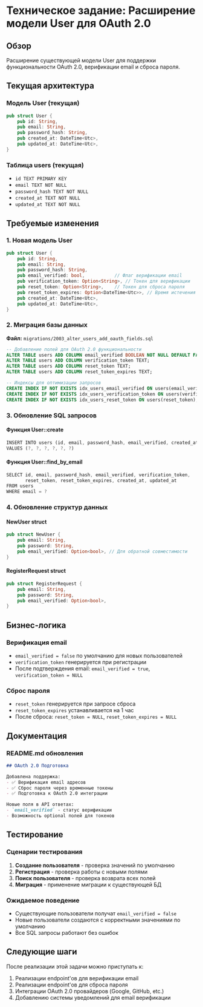 # Техническое задание: Расширение модели User для OAuth 2.0

## Обзор

Расширение существующей модели User для поддержки функциональности OAuth 2.0, верификации email и сброса пароля.

## Текущая архитектура

### Модель User (текущая)
```rust
pub struct User {
    pub id: String,
    pub email: String,
    pub password_hash: String,
    pub created_at: DateTime<Utc>,
    pub updated_at: DateTime<Utc>,
}
```

### Таблица users (текущая)
- `id TEXT PRIMARY KEY`
- `email TEXT NOT NULL`
- `password_hash TEXT NOT NULL` 
- `created_at TEXT NOT NULL`
- `updated_at TEXT NOT NULL`

## Требуемые изменения

### 1. Новая модель User

```rust
pub struct User {
    pub id: String,
    pub email: String,
    pub password_hash: String,
    pub email_verified: bool,           // Флаг верификации email
    pub verification_token: Option<String>, // Токен для верификации
    pub reset_token: Option<String>,    // Токен для сброса пароля
    pub reset_token_expires: Option<DateTime<Utc>>, // Время истечения токена
    pub created_at: DateTime<Utc>,
    pub updated_at: DateTime<Utc>,
}
```

### 2. Миграция базы данных

**Файл:** `migrations/2003_alter_users_add_oauth_fields.sql`

```sql
-- Добавление полей для OAuth 2.0 функциональности
ALTER TABLE users ADD COLUMN email_verified BOOLEAN NOT NULL DEFAULT FALSE;
ALTER TABLE users ADD COLUMN verification_token TEXT;
ALTER TABLE users ADD COLUMN reset_token TEXT;
ALTER TABLE users ADD COLUMN reset_token_expires TEXT;

-- Индексы для оптимизации запросов
CREATE INDEX IF NOT EXISTS idx_users_email_verified ON users(email_verified);
CREATE INDEX IF NOT EXISTS idx_users_verification_token ON users(verification_token);
CREATE INDEX IF NOT EXISTS idx_users_reset_token ON users(reset_token);
```

### 3. Обновление SQL запросов

#### Функция User::create
```rust
INSERT INTO users (id, email, password_hash, email_verified, created_at, updated_at)
VALUES (?, ?, ?, ?, ?, ?)
```

#### Функция User::find_by_email  
```rust
SELECT id, email, password_hash, email_verified, verification_token, 
       reset_token, reset_token_expires, created_at, updated_at
FROM users
WHERE email = ?
```

### 4. Обновление структур данных

#### NewUser struct
```rust
pub struct NewUser {
    pub email: String,
    pub password: String,
    pub email_verified: Option<bool>, // Для обратной совместимости
}
```

#### RegisterRequest struct
```rust
pub struct RegisterRequest {
    pub email: String,
    pub password: String,
    pub email_verified: Option<bool>,
}
```

## Бизнес-логика

### Верификация email
- `email_verified = false` по умолчанию для новых пользователей
- `verification_token` генерируется при регистрации
- После подтверждения email: `email_verified = true`, `verification_token = NULL`

### Сброс пароля
- `reset_token` генерируется при запросе сброса
- `reset_token_expires` устанавливается на 1 час
- После сброса: `reset_token = NULL`, `reset_token_expires = NULL`

## Документация

### README.md обновления
```markdown
## OAuth 2.0 Подготовка

Добавлена поддержка:
- ✅ Верификация email адресов
- ✅ Сброс пароля через временные токены
- ✅ Подготовка к OAuth 2.0 интеграции

Новые поля в API ответах:
- `email_verified` - статус верификации
- Возможность optional полей для токенов
```

## Тестирование

### Сценарии тестирования
1. **Создание пользователя** - проверка значений по умолчанию
2. **Регистрация** - проверка работы с новыми полями
3. **Поиск пользователя** - проверка возврата всех полей
4. **Миграция** - применение миграции к существующей БД

### Ожидаемое поведение
- Существующие пользователи получат `email_verified = false`
- Новые пользователи создаются с корректными значениями по умолчанию
- Все SQL запросы работают без ошибок

## Следующие шаги

После реализации этой задачи можно приступать к:
1. Реализации endpoint'ов для верификации email
2. Реализации endpoint'ов для сброса пароля  
3. Интеграции OAuth 2.0 провайдеров (Google, GitHub, etc.)
4. Добавлению системы уведомлений для email верификации